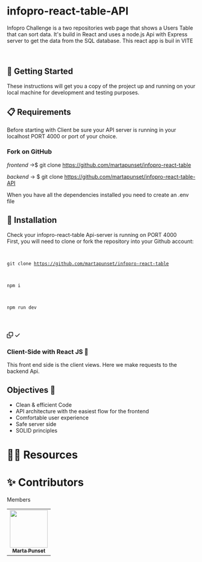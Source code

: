 # infopro-react-table-API

Infopro Challenge is a two repositories web page that shows a Users Table that can sort data.
It's build in React and uses a node.js Api with Express server to get the data from the SQL database.
This react app is buil in VITE


<br>

## 🚀 Getting Started

These instructions will get you a copy of the project up and running on your local machine for development and testing purposes. 

## 📋 Requirements

Before starting with Client be sure your API server is running in your localhost PORT 4000 or port of your choice. 


### Fork on GitHub

<em>frontend</em> ->$ git clone https://github.com/martapunset/infopro-react-table

<em>backend</em> -> $ git clone https://github.com/martapunset/infopro-react-table-API


When you have all the dependencies installed you need to create an .env file


## 🔧 Installation

Check your infopro-react-table Api-server is running on PORT 4000 <br>
First, you will need to clone or fork the repository into your Github account:


<div class="snippet-clipboard-content notranslate position-relative overflow-auto"><pre class="notranslate">

<code>git clone https://github.com/martapunset/infopro-react-table</code>

<code>npm i </code>

<code>npm run dev </code>



</pre><div class="zeroclipboard-container position-absolute right-0 top-0">
    <clipboard-copy aria-label="Copy" class="ClipboardButton btn js-clipboard-copy m-2 p-0 tooltipped-no-delay" data-copy-feedback="Copied!" data-tooltip-direction="w" value="git clone https://github.com/martapunset/Memeow-frontend-react" tabindex="0" role="button" style="display: inherit;">
      <svg aria-hidden="true" height="16" viewBox="0 0 16 16" version="1.1" width="16" data-view-component="true" class="octicon octicon-copy js-clipboard-copy-icon m-2">
    <path fill-rule="evenodd" d="M0 6.75C0 5.784.784 5 1.75 5h1.5a.75.75 0 010 1.5h-1.5a.25.25 0 00-.25.25v7.5c0 .138.112.25.25.25h7.5a.25.25 0 00.25-.25v-1.5a.75.75 0 011.5 0v1.5A1.75 1.75 0 019.25 16h-7.5A1.75 1.75 0 010 14.25v-7.5z"></path><path fill-rule="evenodd" d="M5 1.75C5 .784 5.784 0 6.75 0h7.5C15.216 0 16 .784 16 1.75v7.5A1.75 1.75 0 0114.25 11h-7.5A1.75 1.75 0 015 9.25v-7.5zm1.75-.25a.25.25 0 00-.25.25v7.5c0 .138.112.25.25.25h7.5a.25.25 0 00.25-.25v-7.5a.25.25 0 00-.25-.25h-7.5z"></path>
</svg>
      <svg aria-hidden="true" height="16" viewBox="0 0 16 16" version="1.1" width="16" data-view-component="true" class="octicon octicon-check js-clipboard-check-icon color-fg-success d-none m-2">
    <path fill-rule="evenodd" d="M13.78 4.22a.75.75 0 010 1.06l-7.25 7.25a.75.75 0 01-1.06 0L2.22 9.28a.75.75 0 011.06-1.06L6 10.94l6.72-6.72a.75.75 0 011.06 0z"></path>
</svg>
    </clipboard-copy>
  </div>

</div>



### Client-Side with React JS 🔐

This front end side is the client views. Here we make requests to the backend Api.


## Objectives 🎯

- Clean & efficient Code
- API architecture with the easiest flow for the frontend
- Comfortable user experience
- Safe server side
- SOLID principles


# 🕵️‍♂️ Resources





# ✨ Contributors

Members 

<table>
  <tr>
        <td align="center">
      <a href="https://github.com/martapunset"
        ><img
          src="https://avatars.githubusercontent.com/u/107318883?v=4"
          width="100px;"
          alt=""
        /><br /><sub><b>Marta Punset</b></sub></a
      ><br />
    </td>
    
    
  </tr>
</table>
